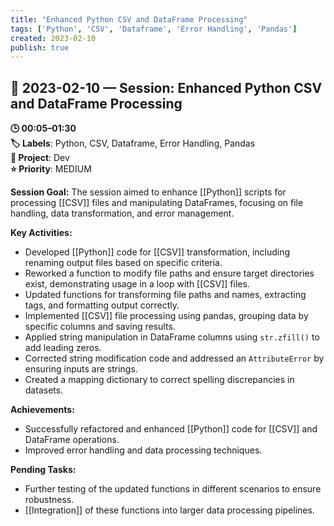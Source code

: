 ```yaml
---
title: "Enhanced Python CSV and DataFrame Processing"
tags: ['Python', 'CSV', 'Dataframe', 'Error Handling', 'Pandas']
created: 2023-02-10
publish: true
---
```


## 📅 2023-02-10 — Session: Enhanced Python CSV and DataFrame Processing

**🕒 00:05–01:30**  
**🏷️ Labels**: Python, CSV, Dataframe, Error Handling, Pandas  
**📂 Project**: Dev  
**⭐ Priority**: MEDIUM  


**Session Goal:**
The session aimed to enhance [[Python]] scripts for processing [[CSV]] files and manipulating DataFrames, focusing on file handling, data transformation, and error management.

**Key Activities:**
- Developed [[Python]] code for [[CSV]] transformation, including renaming output files based on specific criteria.
- Reworked a function to modify file paths and ensure target directories exist, demonstrating usage in a loop with [[CSV]] files.
- Updated functions for transforming file paths and names, extracting tags, and formatting output correctly.
- Implemented [[CSV]] file processing using pandas, grouping data by specific columns and saving results.
- Applied string manipulation in DataFrame columns using `str.zfill()` to add leading zeros.
- Corrected string modification code and addressed an `AttributeError` by ensuring inputs are strings.
- Created a mapping dictionary to correct spelling discrepancies in datasets.

**Achievements:**
- Successfully refactored and enhanced [[Python]] code for [[CSV]] and DataFrame operations.
- Improved error handling and data processing techniques.

**Pending Tasks:**
- Further testing of the updated functions in different scenarios to ensure robustness.
- [[Integration]] of these functions into larger data processing pipelines.
